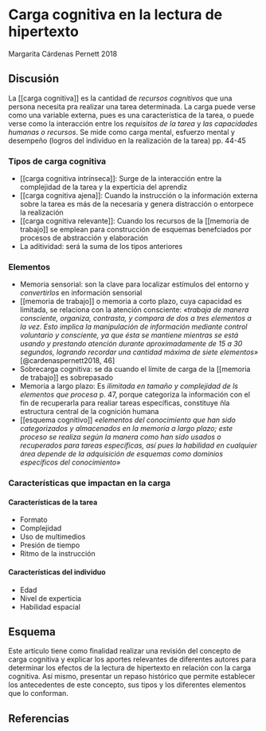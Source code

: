 # Carga cognitiva en la lectura de hipertexto
Margarita Cárdenas Pernett 2018

## Discusión

La [[carga cognitiva]] es la cantidad de *recursos cognitivos* que una persona necesita pra realizar una tarea determinada. La carga puede verse como una variable externa, pues es una característica de la tarea, o puede verse como la interacción entre los *requisitos de la tarea* y *las capacidades humanas o recursos*. Se mide como carga mental, esfuerzo mental y desempeño (logros del individuo en la realización de la tarea) pp. 44-45

### Tipos de carga cognitiva

- [[carga cognitiva intrínseca]]: Surge de la interacción entre la complejidad de la tarea y la experticia del aprendiz
- [[carga cognitiva ajena]]: Cuando la instrucción o la información externa sobre la tarea es más de la necesaria y genera distracción o entorpece la realización
- [[carga cognitiva relevante]]: Cuando los recursos de la [[memoria de trabajo]] se emplean para construcción de esquemas benefciados por procesos de abstracción y elaboración
- La aditividad: será la suma de los tipos anteriores

### Elementos
- Memoria sensorial: son la clave para localizar estímulos del entorno y *convertirlos* en información sensorial
- [[memoria de trabajo]] o memoria a corto plazo, cuya capacidad es limitada, se relaciona con la atención consciente: *«trabaja de manera consciente, organiza, contrasta, y compara de dos a tres elementos a la vez. Esto implica la manipulación de información mediante control voluntario y consciente, ya que ésta se mantiene mientras se está usando y prestando atención durante aproximadamente de 15 a 30 segundos, logrando recordar una cantidad máxima de siete elementos»* [@cardenaspernett2018, 46]
- Sobrecarga cognitiva: se da cuando el límite de carga de la [[memoria de trabajo]] es sobrepasado
- Memoria a largo plazo: Es *ilimitada en tamaño y complejidad de ls elementos que procesa* p. 47, porque categoriza la información con el fin de recuperarla para realiar tareas específicas, constituye ñla estructura central de la cognición humana
- [[esquema cognitivo]] *«elementos del conocimiento que han sido categorizados y almacenados en la memoria a largo plazo; este proceso se realiza según la manera como han sido usados o recuperados para tareas específicas, así pues la habilidad en cualquier área depende de la adquisición de esquemas como dominios específicos del conocimiento»*

### Características que impactan en la carga

#### Características de la tarea
- Formato
- Complejidad
- Uso de multimedios
- Presión de tiempo
- Ritmo de la instrucción

#### Características del individuo
- Edad
- Nivel de experticia
- Habilidad espacial

## Esquema
Este artículo tiene como finalidad realizar una revisión del concepto de carga cognitiva y explicar los aportes relevantes de diferentes autores para determinar los efectos de la lectura de hipertexto en relación con la carga cognitiva. Así mismo, presentar un repaso histórico que permite establecer los antecedentes de este concepto, sus tipos y los diferentes elementos que lo conforman.


## Referencias

